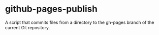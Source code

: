 github-pages-publish
====================

A script that commits files from a directory to the gh-pages branch of the current Git repository.

